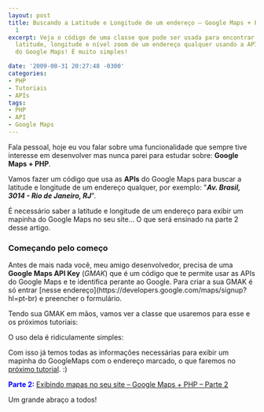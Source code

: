 ```yaml
---
layout: post
title: Buscando a Latitude e Longitude de um endereço – Google Maps + PHP – Parte
  1
excerpt: Veja o código de uma classe que pode ser usada para encontrar os dados de
  latitude, longitude e nível zoom de um endereço qualquer usando a API de informações
  do Google Maps! É muito simples!

date: '2009-08-31 20:27:48 -0300'
categories:
- PHP
- Tutoriais
- APIs
tags:
- PHP
- API
- Google Maps
---
```

Fala pessoal, hoje eu vou falar sobre uma funcionalidade que sempre tive interesse em desenvolver mas nunca parei para estudar sobre: <strong>Google Maps + PHP</strong>.

Vamos fazer um código que usa as <strong>APIs</strong> do Google Maps para buscar a latitude e longitude de um endereço qualquer, por exemplo: "<strong><em>Av. Brasil, 3014 - Rio de Janeiro, RJ</em></strong>".

É necessário saber a latitude e longitude de um endereço para exibir um mapinha do Google Maps no seu site... O que será ensinado na parte 2 desse artigo.

<h3>Começando pelo começo</h3>
Antes de mais nada você, meu amigo desenvolvedor, precisa de uma <strong>Google Maps API Key</strong> (<em>GMAK</em>) que é um código que te permite usar as APIs do Google Maps e te identifica perante ao Google. Para criar a sua GMAK é só entrar [nesse endereço](https://developers.google.com/maps/signup?hl=pt-br) e preencher o formulário.

Tendo sua GMAK em mãos, vamos ver a classe que usaremos para esse e os próximos tutoriais:


<div data-gist-id="c9337c488d2e3ca4d5a6" data-gist-show-loading="false"></div>

O uso dela é ridiculamente simples:


<div data-gist-id="5056a2be01ff08b26a23" data-gist-show-loading="false"></div>

Com isso já temos todas as informações necessárias para exibir um mapinha do GoogleMaps com o endereço marcado, o que faremos no [próximo tutorial](/exibindo-mapas-no-seu-site-google-maps-php-parte-2). :)

<strong style="color: blue">Parte 2:</strong> [Exibindo mapas no seu site – Google Maps + PHP – Parte 2](/exibindo-mapas-no-seu-site-google-maps-php-parte-2)

Um grande abraço a todos!

